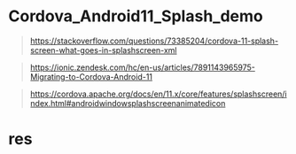# Cordova_Android11_Splash_demo

> https://stackoverflow.com/questions/73385204/cordova-11-splash-screen-what-goes-in-splashscreen-xml

> https://ionic.zendesk.com/hc/en-us/articles/7891143965975-Migrating-to-Cordova-Android-11

> https://cordova.apache.org/docs/en/11.x/core/features/splashscreen/index.html#androidwindowsplashscreenanimatedicon

# res
